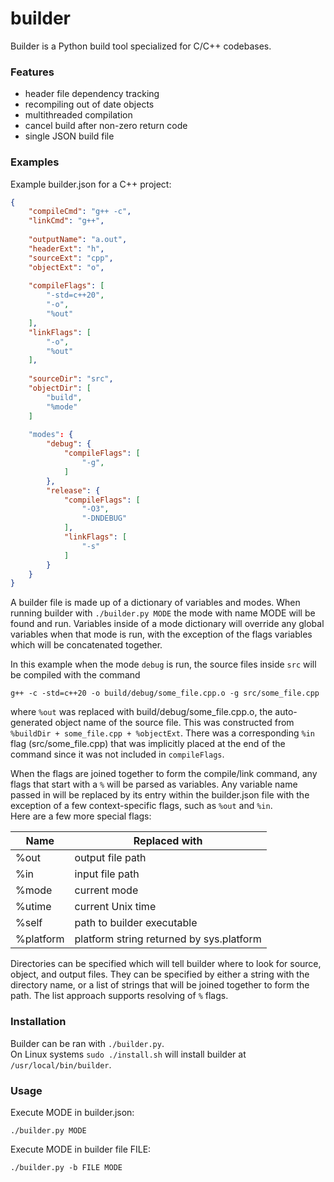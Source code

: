 # builder

Builder is a Python build tool specialized for C/C++ codebases.

### Features

- header file dependency tracking
- recompiling out of date objects
- multithreaded compilation
- cancel build after non-zero return code
- single JSON build file

### Examples

Example builder.json for a C++ project:

```json
{
	"compileCmd": "g++ -c",
	"linkCmd": "g++",
	
	"outputName": "a.out",
	"headerExt": "h",
	"sourceExt": "cpp",
	"objectExt": "o",
	
	"compileFlags": [
		"-std=c++20",
		"-o",
		"%out"
	],
	"linkFlags": [
		"-o",
		"%out"
	],
	
	"sourceDir": "src",
	"objectDir": [
		"build",
		"%mode"
	]
	
	"modes": {
		"debug": {
			"compileFlags": [
				"-g",
			]
		},
		"release": {
			"compileFlags": [
				"-O3",
				"-DNDEBUG"
			],
			"linkFlags": [
				"-s"
			]
		}
	}
}
```

A builder file is made up of a dictionary of variables and modes.
When running builder with `./builder.py MODE` the mode with name MODE 
will be found and run. Variables inside of a mode dictionary will
override any global variables when that mode is run, with the exception 
of the flags variables which will be concatenated together.

In this example when the mode `debug` is run, the source files inside `src`
will be compiled with the command 

`g++ -c -std=c++20 -o build/debug/some_file.cpp.o -g src/some_file.cpp`

where `%out` was replaced with build/debug/some_file.cpp.o, the auto-generated 
object name of the source file. This was constructed from `%buildDir + some_file.cpp + %objectExt`.
There was a corresponding `%in` flag (src/some_file.cpp) that was implicitly placed at the end 
of the command since it was not included in `compileFlags`.

When the flags are joined together to form the compile/link command, any flags that
start with a `%` will be parsed as variables. Any variable
name passed in will be replaced by its entry within the builder.json file 
with the exception of a few context-specific flags, such as `%out` and `%in`.  
Here are a few more special flags:


| Name         | Replaced with                            |
|--------------|------------------------------------------|
| %out         | output file path                         |
| %in          | input file path                          |
| %mode        | current mode                             |
| %utime       | current Unix time                        |
| %self        | path to builder executable               |
| %platform    | platform string returned by sys.platform |


Directories can be specified which will tell builder where to look for
source, object, and output files. They can be specified by either
a string with the directory name, or a list of strings that will be joined
together to form the path. The list approach supports resolving of `%` flags.

### Installation

Builder can be ran with `./builder.py`.  
On Linux systems `sudo ./install.sh` 
will install builder at `/usr/local/bin/builder`.

### Usage

Execute MODE in builder.json:

```./builder.py MODE```

Execute MODE in builder file FILE:

```./builder.py -b FILE MODE```


